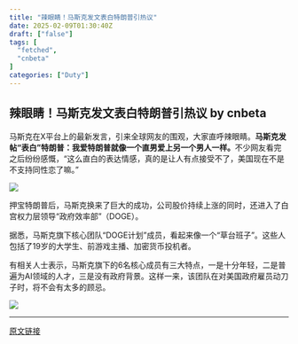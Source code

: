 ```yaml
---
title: "辣眼睛！马斯克发文表白特朗普引热议"
date: 2025-02-09T01:30:40Z
draft: ["false"]
tags: [
  "fetched",
  "cnbeta"
]
categories: ["Duty"]
---
```

辣眼睛！马斯克发文表白特朗普引热议 by cnbeta
------
<div style="margin-top:10px" class="content" id="artibody"><p>马斯克在X平台上的最新发言，引来全球网友的围观，大家直呼辣眼睛。<strong>马斯克发帖“表白”特朗普：我爱特朗普就像一个直男爱上另一个男人一样。</strong>不少网友看完之后纷纷感慨，“这么直白的表达情感，真的是让人有点接受不了，美国现在不是不支持同性恋了嘛。”</p><div class="article-global"></div><p><a href="//img1.mydrivers.com/img/20250208/58b563100d6348fdb4a56ccd6d3a07c3.jpg" style="text-align: -webkit-center;" target="_blank"><img src="https://static.cnbetacdn.com/article/2025/0208/4b08790efe5265b.jpg"></a></p><p>押宝特朗普后，马斯克换来了巨大的成功，公司股价持续上涨的同时，还进入了白宫权力层领导“政府效率部”（DOGE）。</p><p>据悉，马斯克旗下核心团队“DOGE计划”成员，看起来像一个“草台班子”。这些人包括了19岁的大学生、前游戏主播、加密货币投机者。</p><p>有相关人士表示，马斯克旗下的6名核心成员有三大特点，一是十分年轻，二是普遍为AI领域的人才，三是没有政府背景。这样一来，该团队在对美国政府雇员动刀子时，将不会有太多的顾忌。</p><p><a href="//img1.mydrivers.com/img/20250208/51ce751e3f1a4aa19c8b6e2e831d1372.jpg" target="_blank"><img src="https://static.cnbetacdn.com/article/2025/0208/6652b9edd9e7710.jpg"></a></p></div>  
<hr>
<a href="https://m.cnbeta.com.tw/wap/view/1477092.htm",target="_blank" rel="noopener noreferrer">原文链接</a>
